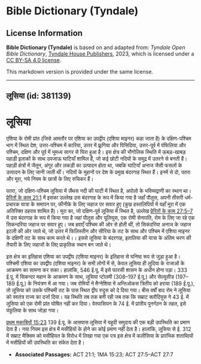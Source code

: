 # Bible Dictionary (Tyndale)

## License Information

**Bible Dictionary (Tyndale)** is based on and adapted from: _Tyndale Open Bible Dictionary_, [Tyndale House Publishers](https://tyndaleopenresources.com/), 2023, which is licensed under a [CC BY-SA 4.0 license](https://creativecommons.org/licenses/by-sa/4.0/legalcode.en).

This markdown version is provided under the same license.



--------------------------------

## लूसिया (id: 381139)

लूसिया
======

एशिया के रोमी प्रांत (जिसे आमतौर पर एशिया का उपद्वीप (एशिया माइनर) कहा जाता है) के दक्षिण\-पश्चिम भाग में स्थित देश, उत्तर\-पश्चिम में कारिया, उत्तर में फ्रूगिया और पिसिदिया, उत्तर\-पूर्व में पंफिलिया और पश्चिम, दक्षिण और पूर्व में भूमध्य सागर से घिरा हुआ है। इस क्षेत्र की भौगोलिक स्थिति में ऊबड़\-खाबड़ पहाड़ी इलाकों के साथ उपजाऊ घाटियाँ शामिल हैं, जो कई छोटी नदियों के समुद्र में उतरने से बनती हैं। पहाड़ी क्षेत्रों में जैतून, अंगूर और लकड़ी का उत्पादन होता था, जबकि घाटियाँ अनाज जैसी फसलों के उत्पादन के लिए जानी जाती थीं। नदियों के मुहानों पर देश के प्रमुख बंदरगाह स्थित हैं। इनमें से दो, पतरा और मूरा, नये नियम के छात्रों के लिए रुचिकर हैं।

पतरा, जो दक्षिण\-पश्चिम लूसिया में ज़ैंथस नदी की घाटी में स्थित है, अपोलो के भविष्यद्वाणी का स्थान था। [प्रेरितों के काम 21:1](https://ref.ly/Acts21:1) में इसका उल्लेख उस बंदरगाह के रूप में किया गया है जहाँ पौलुस, अपनी तीसरी धर्म\-प्रचारक यात्रा के समापन पर, फीनीके के लिए जहाज पर सवार हुए (कुछ हस्तलिपियों में यहाँ मूरा में एक अतिरिक्त ठहराव शामिल है)। मूरा का, जो दक्षिण\-पूर्व लूसिया में स्थित है, उल्लेख [प्रेरितों के काम 27:5–7](https://ref.ly/Acts27:5-Acts27:7) में उस बंदरगाह के रूप में किया गया है जहां पौलुस और यूलियुस, एक रोमी सेनापति, रोम के लिए जा रहे एक सिकन्दरिया जहाज पर सवार हुए। जब हवाएँ पश्चिम की ओर से होती थीं, तो सिकंदरिया अनाज के जहाज इटली की ओर जाते थे, जो उत्तर में फिलिस्तीन और सीरिया के तट के साथ और पश्चिम में एशिया माइनर के दक्षिणी तट के साथ काम करते थे।। इससे लूसिया के बंदरगाह, इतालिया की यात्रा के अंतिम चरण की तैयारी के लिए जहाजों के लिए प्राकृतिक स्थान बन जाते थे।

इस क्षेत्र का इतिहास एशिया का उपद्वीप (एशिया माइनर) के इतिहास से घनिष्ठ रूप से जुड़ा हुआ है। पश्चिमी एशिया का उपद्वीप (एशिया माइनर) के सभी लोगों में से, केवल लूसिया ही लुदिया के राजाओं के आक्रमण का सामना कर सका। हालांकि, 546 ई.पू. में इसे फारसी शासन के अधीन होना पड़ा। 333 ई.पू. में सिकन्दर महान के आक्रमण के साथ, लूसिया प्टोलमी (308–197 ई.पू.) और सेल्यूसीड (197–189 ई.पू.) के नियंत्रण में आ गया। जब रोमियों ने मैग्नेशिया में अन्तिओकस त्रितीय को हराया (189 ई.पू.), तो लूसिया को उसके पश्चिमी तट के पास स्थित द्वीप रुदुस को दे दिया गया। बीस वर्षों बाद रोम ने लूसिया को स्वतंत्र राज्य का दर्जा दिया। यह स्थिति तब तक बनी रही जब तक कि सम्राट क्लौदियुस ने 43 ई. में लूसिया को एक रोमी प्रांत घोषित नहीं कर दिया। वेस्पासियन के 74 ई. में प्रांतीय पुनर्गठन के तहत, इसे पंफूलिया के साथ जोड़ा गया।

[प्रथम मकाबियों 15:23](https://ref.ly/1Macc15:23) 139 ई.पू. के आसपास लूसिया में यहूदी समुदाय की एक बड़ी उपस्थिति का प्रमाण देता है। नया नियम इस क्षेत्र में मसीहियों के होने का कोई प्रमाण नहीं देता है। हालांकि, लूसिया से ई. 312 में सम्राट मैक्सिम को मसीहियत के विरोध में लिखा गया एक पत्र इस क्षेत्र में कलीसिया के प्रारंभिक शताब्दियों में मसीहियों की उपस्थिति का संकेत देता है।

* **Associated Passages:** ACT 21:1; 1MA 15:23; ACT 27:5–ACT 27:7

